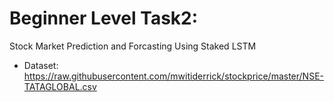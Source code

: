 # Beginner Level Task2:
Stock Market Prediction and Forcasting Using Staked LSTM

* Dataset: https://raw.githubusercontent.com/mwitiderrick/stockprice/master/NSE-TATAGLOBAL.csv
